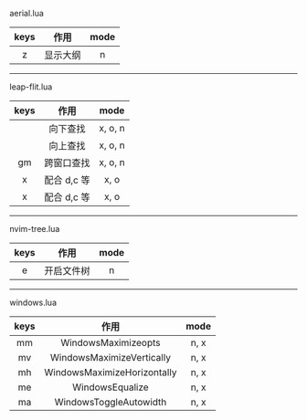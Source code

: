 aerial.lua

|   keys   |   作用   | mode |
| :------: | :------: | :--: |
| <space>z | 显示大纲 |  n   |

---

leap-flit.lua

| keys  |    作用     |  mode   |
| :---: | :---------: | :-----: |
| <M-o> |  向下查找   | x, o, n |
| <M-O> |  向上查找   | x, o, n |
|  gm   | 跨窗口查找  | x, o, n |
|   x   | 配合 d,c 等 |  x, o   |
|   x   | 配合 d,c 等 |  x, o   |

---

nvim-tree.lua

|   keys    |    作用    | mode |
| :-------: | :--------: | :--: |
| <leader>e | 开启文件树 |  n   |

---

windows.lua

| keys |            作用             | mode |
| :--: | :-------------------------: | :--: |
|  mm  |     WindowsMaximizeopts     | n, x |
|  mv  |  WindowsMaximizeVertically  | n, x |
|  mh  | WindowsMaximizeHorizontally | n, x |
|  me  |       WindowsEqualize       | n, x |
|  ma  |   WindowsToggleAutowidth    | n, x |
